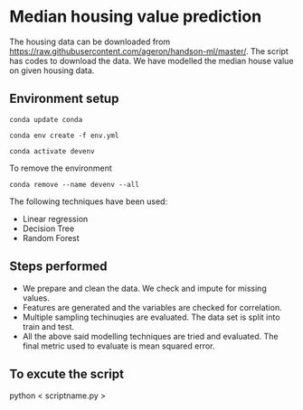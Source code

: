 # Median housing value prediction

The housing data can be downloaded from https://raw.githubusercontent.com/ageron/handson-ml/master/. The script has codes to download the data. We have modelled the median house value on given housing data.

## Environment setup
`conda update conda`

`conda env create -f env.yml`

`conda activate devenv`

To remove the environment

`conda remove --name devenv --all`

The following techniques have been used:

 - Linear regression
 - Decision Tree
 - Random Forest

## Steps performed
 - We prepare and clean the data. We check and impute for missing values.
 - Features are generated and the variables are checked for correlation.
 - Multiple sampling techinuqies are evaluated. The data set is split into train and test.
 - All the above said modelling techniques are tried and evaluated. The final metric used to evaluate is mean squared error.


## To excute the script
python < scriptname.py >
